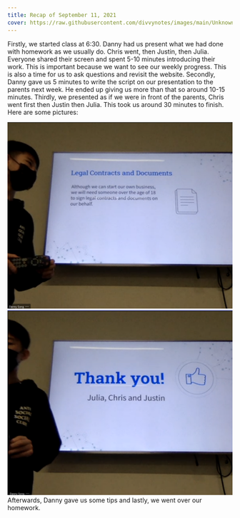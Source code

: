 ```yaml
---
title: Recap of September 11, 2021
cover: https://raw.githubusercontent.com/divvynotes/images/main/Unknown%20copy.jpeg
---
```


Firstly, we started class at 6:30. Danny had us present what we had done with homework as we usually do. Chris went, then Justin, then Julia.
Everyone shared their screen and spent 5-10 minutes introducing their work. This is important because we want to see our weekly progress. This is also a time for us to ask questions and revisit the website.
Secondly, Danny gave us 5 minutes to write the script on our presentation to the parents next week. He ended up giving us more than that so around 10-15 minutes.
Thirdly, we presented as if we were in front of the parents, Chris went first then Justin then Julia. This took us around 30 minutes to finish.
Here are some pictures:

![](https://raw.githubusercontent.com/divvynotes/images/main/Screen%20Shot%202021-09-11%20at%208.31.49%20PM.png)
![](https://raw.githubusercontent.com/divvynotes/images/main/Screen%20Shot%202021-09-11%20at%208.32.03%20PM.png)
Afterwards, Danny gave us some tips and lastly, we went over our homework.


